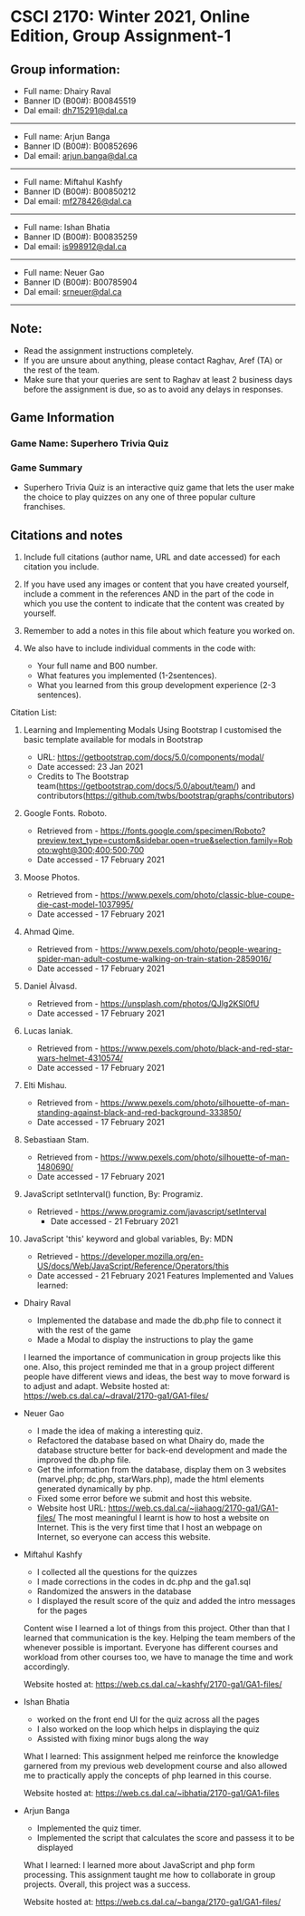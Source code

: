 # CSCI 2170: Winter 2021, Online Edition, Group Assignment-1

## Group information:
- Full name: Dhairy Raval
- Banner ID (B00#): B00845519
- Dal email: dh715291@dal.ca
---
- Full name: Arjun Banga
- Banner ID (B00#): B00852696
- Dal email: arjun.banga@dal.ca
---
- Full name: Miftahul Kashfy 
- Banner ID (B00#): B00850212
- Dal email: mf278426@dal.ca
---
- Full name: Ishan Bhatia
- Banner ID (B00#): B00835259
- Dal email: is998912@dal.ca
---
- Full name: Neuer Gao
- Banner ID (B00#): B00785904
- Dal email: srneuer@dal.ca
---

## Note:
- Read the assignment instructions completely.
- If you are unsure about anything, please contact Raghav, Aref (TA) or the rest of the team.
- Make sure that your queries are sent to Raghav at least 2 business days before the assignment is due, so as to avoid any delays in responses.

## Game Information

### Game Name: Superhero Trivia Quiz

### Game Summary

- Superhero Trivia Quiz is an interactive quiz game that lets the user make the choice to play quizzes on any one of three popular culture franchises. 

## Citations and notes
1. Include full citations (author name, URL and date accessed) for each citation you include.
2. If you have used any images or content that you have created yourself, include a comment in the references AND in the part of the code in which you use the content to indicate that the content was created by yourself.
3. Remember to add a notes in this file about which feature you worked on.
4. We also have to include individual comments in the code with:

   * Your full name and B00 number.
   * What features you implemented (1-2sentences).
   * What you learned from this group development experience (2-3 sentences).

Citation List:

1. Learning and Implementing Modals Using Bootstrap
	I customised the basic template available for modals in Bootstrap 
	* URL: https://getbootstrap.com/docs/5.0/components/modal/
	* Date accessed: 23 Jan 2021
	* Credits to The Bootstrap team(https://getbootstrap.com/docs/5.0/about/team/) and contributors(https://github.com/twbs/bootstrap/graphs/contributors)

2. Google Fonts. Roboto. 
	* Retrieved from - https://fonts.google.com/specimen/Roboto?preview.text_type=custom&sidebar.open=true&selection.family=Roboto:wght@300;400;500;700 
	* Date accessed - 17 February 2021


3. Moose Photos. 
	* Retrieved from - https://www.pexels.com/photo/classic-blue-coupe-die-cast-model-1037995/ 
	* Date accessed - 17 February 2021

4. Ahmad Qime. 
	* Retrieved from - https://www.pexels.com/photo/people-wearing-spider-man-adult-costume-walking-on-train-station-2859016/ 
	* Date accessed - 17 February 2021


5. Daniel Àlvasd. 
	* Retrieved from - https://unsplash.com/photos/QJlg2KSl0fU 
	* Date accessed - 17 February 2021


6. Lucas Ianiak. 
	* Retrieved from - https://www.pexels.com/photo/black-and-red-star-wars-helmet-4310574/ 
	* Date accessed - 17 February 2021


7. Elti Mishau. 
	* Retrieved from - https://www.pexels.com/photo/silhouette-of-man-standing-against-black-and-red-background-333850/ 
	* Date accessed - 17 February 2021 


8. Sebastiaan Stam. 
	* Retrieved from - https://www.pexels.com/photo/silhouette-of-man-1480690/ 
	* Date accessed - 17 February 2021

9. JavaScript setInterval() function, By: Programiz.
	* Retrieved -  https://www.programiz.com/javascript/setInterval
        * Date accessed - 21 February 2021

10. JavaScript 'this' keyword and global variables, By: MDN
	* Retrieved - https://developer.mozilla.org/en-US/docs/Web/JavaScript/Reference/Operators/this
	* Date accessed - 21 February 2021
Features Implemented and Values learned:

- Dhairy Raval
	* Implemented the database and made the db.php file to connect it with the rest of the game
	* Made a Modal to display the instructions to play the game 

	I learned the importance of communication in group projects like this one. Also, this project reminded me that in a group project different people have different views and ideas, the best way to move forward is to adjust and adapt.
    	Website hosted at: https://web.cs.dal.ca/~draval/2170-ga1/GA1-files/

- Neuer Gao
    * I made the idea of making a interesting quiz.
    * Refactored the database based on what Dhairy do, made the database structure better for back-end development and made the improved the db.php file. 
	* Get the information from the database, display them on 3 websites (marvel.php; dc.php, starWars.php), made the html elements generated dynamically by php. 
	* Fixed some error before we submit and host this website.
	* Website host URL: https://web.cs.dal.ca/~jiahaog/2170-ga1/GA1-files/
	The most meaningful I learnt is how to host a website on Internet. This is the very first time that I host an webpage on Internet, so everyone 
    can access this website.
 

- Miftahul Kashfy
	* I collected all the questions for the quizzes
	* I made corrections in the codes in dc.php and the ga1.sql
	* Randomized the answers in the database 
	* I displayed the result score of the quiz and added the intro messages for the pages

	Content wise I learned a lot of things from this project. Other than that I learned that communication is the key. Helping the team members of the whenever possible is important. Everyone has different courses and workload from other courses too, we have to manage the time and work accordingly.

	Website hosted at: https://web.cs.dal.ca/~kashfy/2170-ga1/GA1-files/
	
- Ishan Bhatia
	* worked on the front end UI for the quiz across all the pages
	* I also worked on the loop which helps in displaying the quiz
	* Assisted with fixing minor bugs along the way 

	What I learned: This assignment helped me reinforce the knowledge garnered from my previous web development course and also allowed me to practically apply the concepts of php learned in this course. 

	Website hosted at: https://web.cs.dal.ca/~ibhatia/2170-ga1/GA1-files 

- Arjun Banga
	* Implemented the quiz timer.
	* Implemented the script that calculates the score and passess it to be displayed
	
	What I learned: I learned more about JavaScript and php form processing. This assignment taught me how to collaborate in group projects. Overall, this project was a success.

    Website hosted at: https://web.cs.dal.ca/~banga/2170-ga1/GA1-files/